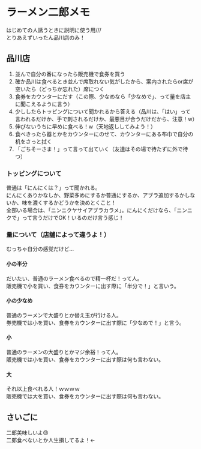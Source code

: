 # ラーメン二郎メモ
はじめての人誘うときに説明に使う用///  
とりあえずいったん品川店のみ！

## 品川店
1. 並んで自分の番になったら販売機で食券を買う
2. 確か品川は食べるとき並んで席取れない気がしたから、案内されたらor席が空いたら（どっちか忘れた）席につく
3. 食券をカウンターにだす（この際、少なめなら「少なめで」、って量を店主に聞こえるように言う）
4. 少ししたらトッピングについて聞かれるから答える（品川は、「はい」って言われるだけか、手で刺されるだけか、最悪目が合うだけだから、注意！w）
5. 伸びないうちに早めに食べる！w（天地返ししてみよう！）
6. 食べきったら器とかをカウンターにのせて、カウンターにある布巾で自分の机をさっと拭く
7. 「ごちそーさま！」って言って出ていく（友達はその場で待たずに外で待つ）

### トッピングについて
普通は「にんにくは？」って聞かれる。  
にんにくありかなしか、野菜多めにするか普通にするか、アブラ追加するかしないか、味を濃くするかどうかを決めとくこと！  
全部いる場合は、「ニンニクヤサイアブラカラメ」。にんにくだけなら、「ニンニクで」って言うだけでOK！いるのだけ言う感じ！

### 量について（店舗によって違うよ！）
むっちゃ自分の感覚だけど…

#### 小の半分
だいたい、普通のラーメン食べるので精一杯だ！って人。  
販売機で小を買い、食券をカウンターに出す際に「半分で！」と言いう。

#### 小の少なめ
普通のラーメンで大盛りとか替え玉が行ける人。  
券売機では小を買い、食券をカウンターに出す際に「少なめで！」と言う。

#### 小
普通のラーメンの大盛りとかマジ余裕！って人。  
販売機では小を買い、食券をカウンターに出す際は何も言わない。

#### 大
それ以上食べれる人！ｗｗｗｗ  
販売機では大を買い、食券をカウンターに出す際は何も言わない。

## さいごに
二郎美味しいよ😍  
二郎食べないとか人生損してるよ！←
